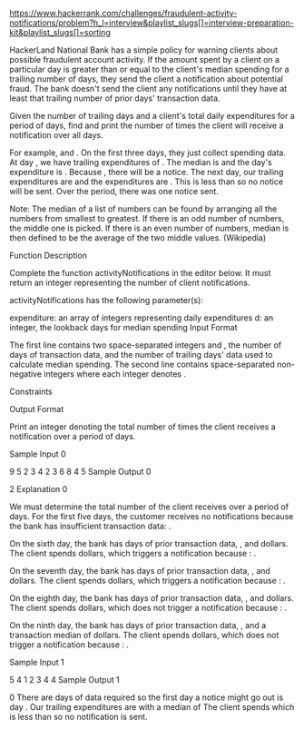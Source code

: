 https://www.hackerrank.com/challenges/fraudulent-activity-notifications/problem?h_l=interview&playlist_slugs[]=interview-preparation-kit&playlist_slugs[]=sorting

HackerLand National Bank has a simple policy for warning clients about possible fraudulent account activity. If the amount spent by a client on a particular day is greater than or equal to  the client's median spending for a trailing number of days, they send the client a notification about potential fraud. The bank doesn't send the client any notifications until they have at least that trailing number of prior days' transaction data.

Given the number of trailing days  and a client's total daily expenditures for a period of  days, find and print the number of times the client will receive a notification over all  days.

For example,  and . On the first three days, they just collect spending data. At day , we have trailing expenditures of . The median is  and the day's expenditure is . Because , there will be a notice. The next day, our trailing expenditures are  and the expenditures are . This is less than  so no notice will be sent. Over the period, there was one notice sent.

Note: The median of a list of numbers can be found by arranging all the numbers from smallest to greatest. If there is an odd number of numbers, the middle one is picked. If there is an even number of numbers, median is then defined to be the average of the two middle values. (Wikipedia)

Function Description

Complete the function activityNotifications in the editor below. It must return an integer representing the number of client notifications.

activityNotifications has the following parameter(s):

expenditure: an array of integers representing daily expenditures
d: an integer, the lookback days for median spending
Input Format

The first line contains two space-separated integers  and , the number of days of transaction data, and the number of trailing days' data used to calculate median spending.
The second line contains  space-separated non-negative integers where each integer  denotes .

Constraints

Output Format

Print an integer denoting the total number of times the client receives a notification over a period of  days.

Sample Input 0

9 5
2 3 4 2 3 6 8 4 5
Sample Output 0

2
Explanation 0

We must determine the total number of  the client receives over a period of  days. For the first five days, the customer receives no notifications because the bank has insufficient transaction data: .

On the sixth day, the bank has  days of prior transaction data, , and  dollars. The client spends  dollars, which triggers a notification because : .

On the seventh day, the bank has  days of prior transaction data, , and  dollars. The client spends  dollars, which triggers a notification because : .

On the eighth day, the bank has  days of prior transaction data, , and  dollars. The client spends  dollars, which does not trigger a notification because : .

On the ninth day, the bank has  days of prior transaction data, , and a transaction median of  dollars. The client spends  dollars, which does not trigger a notification because : .

Sample Input 1

5 4
1 2 3 4 4
Sample Output 1

0
There are  days of data required so the first day a notice might go out is day . Our trailing expenditures are  with a median of  The client spends  which is less than  so no notification is sent.